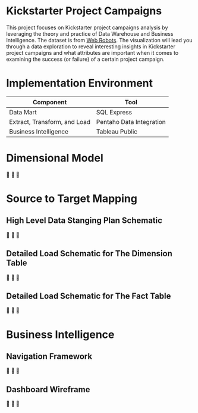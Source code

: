 # Kickstarter Project Campaigns
This project focuses on Kickstarter project campaigns analysis by leveraging the theory and practice of Data Warehouse and Business Intelligence. The dataset is from [Web Robots](https://webrobots.io/). The visualization will lead you through a data exploration to reveal interesting insights in Kickstarter project campaigns and what attributes are important when it comes to examining the success (or failure) of a certain project campaign.

# Implementation Environment
| Component                    | Tool                     |
| ---------------------------- | ------------------------ |
| Data Mart                    | SQL Express              |
| Extract, Transform, and Load | Pentaho Data Integration |
| Business Intelligence        | Tableau Public           |

# Dimensional Model
:construction: :construction: :construction:

# Source to Target Mapping
## High Level Data Stanging Plan Schematic
:construction: :construction: :construction:

## Detailed Load Schematic for The Dimension Table
:construction: :construction: :construction:

## Detailed Load Schematic for The Fact Table
:construction: :construction: :construction:

# Business Intelligence
## Navigation Framework
:construction: :construction: :construction:

## Dashboard Wireframe
:construction: :construction: :construction:
